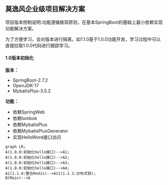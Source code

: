 ## 莫逸风企业级项目解决方案
项目版本控制说明:功能遵循极简原则，在基本SpringBoot的基础上最小依赖实现功能解决方案。

为了方便学习，会对版本进行隔离，如1.1.0基于1.0.0功能开发，学习过程中可以直接拉取1.0.0代码进行跟踪学习。
#### 1.0版本初始化

**版本：**
- SpringBoot-2.7.2
- OpenJDK-17
- MybatisPlus-3.5.2

**功能：**

- 依赖SpringWeb
- 依赖lombok
- 依赖MybatisPlus
- 依赖MybatisPlusGenerator
- 实现HelloWord接口访问

```mermaid
graph LR;
A(1.0.0:初始化hello接口)-->A1;
A(1.0.0:初始化hello接口)-->A2;
A(1.0.0:初始化hello接口)-->A3;
A(1.0.0:初始化hello接口)-->A4;
A1(1.1.0:整合Redis)-->A11(1.1.1:分布式锁);
B(Main)-->A
```
